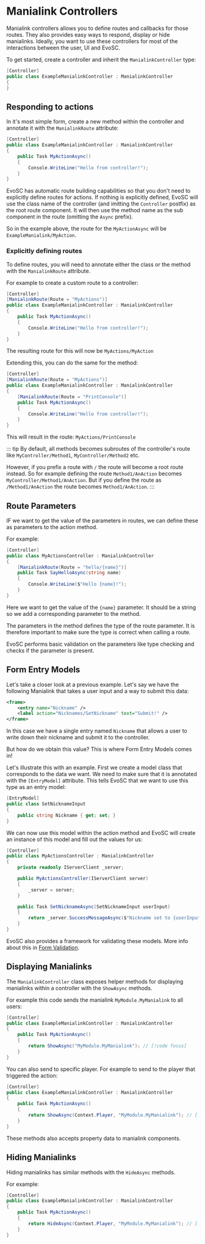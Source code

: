 # Manialink Controllers
Manialink controllers allows you to define routes and callbacks for those routes. They also provides easy ways to respond, display or hide manialinks. Ideally, you want to use these controllers for most of the interactions between the user, UI and EvoSC.

To get started, create a controller and inherit the `ManialinkController` type:
```csharp
[Controller]
public class ExampleManialinkController : ManialinkController
{
}
```

## Responding to actions
In it's most simple form, create a new method within the controller and annotate it with the `ManialinkRoute` attribute:

```csharp
[Controller]
public class ExampleManialinkController : ManialinkController
{
    public Task MyActionAsync()
    {
        Console.WriteLine("Hello from controller!");
    }
}
```

EvoSC has automatic route building capabilities so that you don't need to explicitly define routes for actions. If nothing is explicitly defined, EvoSC will use the class name of the controller (and imitting the `Controller` postfix) as the root route component. It will then use the method name as the sub component in the route (omitting the `Async` prefix).

So in the example above, the route for the `MyActionAsync` will be `ExampleManialink/MyAction`.

### Explicitly defining routes
To define routes, you will need to annotate either the class or the method with the `ManialinkRoute` attribute.

For example to create a custom route to a controller:

```csharp
[Controller]
[ManialinkRoute(Route = "MyActions")]
public class ExampleManialinkController : ManialinkController
{
    public Task MyActionAsync()
    {
        Console.WriteLine("Hello from controller!");
    }
}
```
The resulting route for this will now be `MyActions/MyAction`

Extending this, you can do the same for the method:

```csharp
[Controller]
[ManialinkRoute(Route = "MyActions")]
public class ExampleManialinkController : ManialinkController
{
    [ManialinkRoute(Route = "PrintConsole")]
    public Task MyActionAsync()
    {
        Console.WriteLine("Hello from controller!");
    }
}
```
This will result in the route: `MyActions/PrintConsole`

::: tip
By default, all methods becomes subroutes of the controller's route like `MyController/Method1`, `MyController/Method2` etc.

However, if you prefix a route with `/` the route will become a root route instead. So for example defining the route `Method1/AnAction` becomes `MyController/Method1/AnAction`. But if you define the route as `/Method1/AnAction` the route becomes `Method1/AnAction`.
:::

## Route Parameters
IF we want to get the value of the parameters in routes, we can define these as parameters to the action method.

For example:
```csharp
[Controller]
public class MyActionsController : ManialinkController
{
    [ManialinkRoute(Route = "hello/{name}")]
    public Task SayHelloAsync(string name)
    {
        Console.WriteLine($"Hello {name}!");
    }
}
```
Here we want to get the value of the `{name}` parameter. It should be a string so we add a corresponding parameter to the method.

The parameters in the method defines the type of the route parameter. It is therefore important to make sure the type is correct when calling a route.

EvoSC performs basic validation on the parameters like type checking and checks if the parameter is present.

## Form Entry Models
Let's take a closer look at a previous example. Let's say we have the following Manialink that takes a user input and a way to submit this data:
```xml
<frame>
    <entry name="Nickname" />
    <label action="Nicknames/SetNickname" text="Submit!" />
</frame>
```
In this case we have a single entry named `Nickname` that allows a user to write down their nickname and submit it to the controller.

But how do we obtain this value? This is where Form Entry Models comes in!

Let's illustrate this with an example. First we create a model class that corresponds to the data we want. We need to make sure that it is annotated with the `[EntryModel]` attribute. This tells EvoSC that we want to use this type as an entry model:
```csharp
[EntryModel]
public class SetNicknameInput
{
    public string Nickname { get; set; }
}
```

We can now use this model within the action method and EvoSC will create an instance of this model and fill out the values for us:
```csharp
[Controller]
public class MyActionsController : ManialinkController
{
    private readonly IServerClient _server;

    public MyActionsController(IServerClient server)
    {
        _server = server;
    }

    public Task SetNicknameAsync(SetNicknameInput userInput)
    {
        return _server.SuccessMessageAsync($"Nickname set to {userInput.Nickname}!", Context.Player);
    }
}
```

EvoSC also provides a framework for validating these models. More info about this in [Form Validation](form-validation.md).

## Displaying Manialinks
The `ManialinkController` class exposes helper methods for displaying manialinks within a controller with the `ShowAsync` methods.

For example this code sends the manialink `MyModule.MyManialink` to all users:
```csharp
[Controller]
public class ExampleManialinkController : ManialinkController
{
    public Task MyActionAsync()
    {
        return ShowAsync("MyModule.MyManialink"); // [!code focus]
    }
}
```

You can also send to specific player. For example to send to the player that triggered the action:
```csharp
[Controller]
public class ExampleManialinkController : ManialinkController
{
    public Task MyActionAsync()
    {
        return ShowAsync(Context.Player, "MyModule.MyManialink"); // [!code focus]
    }
}
```

These methods also accepts property data to manialink components.

## Hiding Manialinks
Hiding manialinks has similar methods with the `HideAsync` methods.

For example:
```csharp
[Controller]
public class ExampleManialinkController : ManialinkController
{
    public Task MyActionAsync()
    {
        return HideAsync(Context.Player, "MyModule.MyManialink"); // [!code focus]
    }
}
```